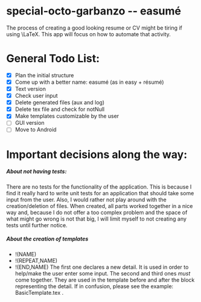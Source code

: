 # special-octo-garbanzo -- easumé
The process of creating a good looking resume or CV might be tiring if using \LaTeX. This app will focus on how to automate that activity.

# General Todo List:
- [x] Plan the initial structure
- [x] Come up with a better name: easumé (as in easy + résumé)
- [x] Text version
- [x] Check user input
- [x] Delete generated files (aux and log)
- [x] Delete tex file and check for notNull
- [x] Make templates customizable by the user
- [ ] GUI version
- [ ] Move to Android

# Important decisions along the way:
##### About not having tests:
There are no tests for the functionality of the application. This is because I find it really hard to write unit tests for an application that should take some input from the user. Also, I would rather not play around with the creation/deletion of files.
When created, all parts worked together in a nice way and, because I do not offer a too complex problem and the space of what might go wrong is not that big, I will limit myself to not creating any tests until further notice.

##### About the creation of templates
* !(NAME)
* !(REPEAT,NAME)
* !(END,NAME)
The first one declares a new detail. It is used in order to help/make the user enter some input.
The second and third ones *must* come together. They are used in the template before and after the block representing the detail.
If in confusion, please see the example: BasicTemplate.tex .
